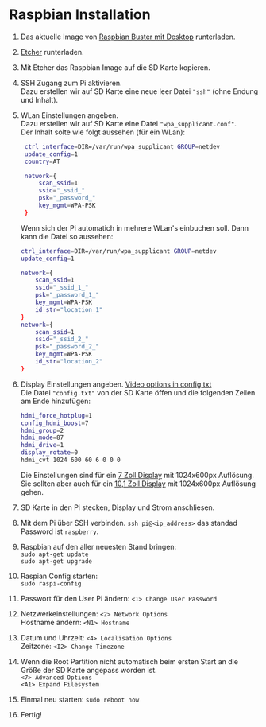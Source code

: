 # Raspbian Installation

1. Das aktuelle Image von [Raspbian Buster mit Desktop](https://downloads.raspberrypi.org/raspbian_latest) runterladen.
2. [Etcher](https://www.balena.io/etcher/) runterladen.
3. Mit Etcher das Raspbian Image auf die SD Karte kopieren.
4. SSH Zugang zum Pi aktivieren.  
   Dazu erstellen wir auf SD Karte eine neue leer Datei `"ssh"` (ohne Endung und Inhalt).
5. WLan Einstellungen angeben.  
   Dazu erstellen wir auf SD Karte eine Datei `"wpa_supplicant.conf"`.  
   Der Inhalt solte wie folgt aussehen (für ein WLan):  

   ```bash
    ctrl_interface=DIR=/var/run/wpa_supplicant GROUP=netdev
    update_config=1
    country=AT

    network={
        scan_ssid=1
        ssid="_ssid_"
        psk="_password_"
        key_mgmt=WPA-PSK
    }
    ```  

   Wenn sich der Pi automatich in mehrere WLan's einbuchen soll. Dann kann die Datei so aussehen:

    ```bash
    ctrl_interface=DIR=/var/run/wpa_supplicant GROUP=netdev
    update_config=1

    network={
        scan_ssid=1
        ssid="_ssid_1_"
        psk="_password_1_"
        key_mgmt=WPA-PSK
        id_str="location_1"
    }
    network={
        scan_ssid=1
        ssid="_ssid_2_"
        psk="_password_2_"
        key_mgmt=WPA-PSK
        id_str="location_2"
    }
    ```

6. Display Einstellungen angeben. [Video options in config.txt](https://www.raspberrypi.org/documentation/configuration/config-txt/video.md)  
   Die Datei `"config.txt"` von der SD Karte öffen und die folgenden Zeilen am Ende hinzufügen:

    ```bash
    hdmi_force_hotplug=1
    config_hdmi_boost=7
    hdmi_group=2
    hdmi_mode=87
    hdmi_drive=1
    display_rotate=0
    hdmi_cvt 1024 600 60 6 0 0 0
    ```

    Die Einstellungen sind für ein [7 Zoll Display](https://www.amazon.de/Raspberry-Zoll-kapazitiver-Touchscreen-HDMI-Monitor-HD-LCD-Gaming-Bildschirm/dp/B07QKT6L58/ref=sr_1_5?__mk_de_DE=ÅMÅŽÕÑ&crid=GOLPPX860FPX&keywords=7+zoll+display+pi&qid=1576345080&smid=A5BN6RQOA0WX3&sprefix=7+zoll+dis%2Caps%2C177&sr=8-5) mit 1024x600px Auflösung.  
    Sie sollten aber auch für ein [10,1 Zoll Display](https://www.amazon.de/ETEPON-Monitor-Raspberry-Ultra-Slim-EP010/dp/B07HQ69LFX/ref=sr_1_3?__mk_de_DE=ÅMÅŽÕÑ&crid=13EHA7H5S81WV&keywords=10+zoll+display&qid=1576343916&smid=A22U1VE1O4ZFQ&sprefix=%2Caps%2C186&sr=8-3) mit 1024x600px Auflösung gehen.  

7. SD Karte in den Pi stecken, Display und Strom anschliesen.  
8. Mit dem Pi über SSH verbinden.
   `ssh pi@<ip_address>` das standad Password ist `raspberry`.
9. Raspbian auf den aller neuesten Stand bringen:  
   `sudo apt-get update`  
   `sudo apt-get upgrade`  
10. Raspian Config starten:  
   `sudo raspi-config`  
11. Passwort für den User Pi ändern: `<1> Change User Password`  
12. Netzwerkeinstellungen: `<2> Network Options`  
    Hostname ändern: `<N1> Hostname`  
13. Datum und Uhrzeit: `<4> Localisation Options`  
    Zeitzone: `<I2> Change Timezone`  
14. Wenn die Root Partition nicht automatisch beim ersten Start an die Größe der SD Karte angepass worden ist.  
    `<7> Advanced Options`  
    `<A1> Expand Filesystem`  
15. Einmal neu starten: `sudo reboot now`  
16. Fertig!
